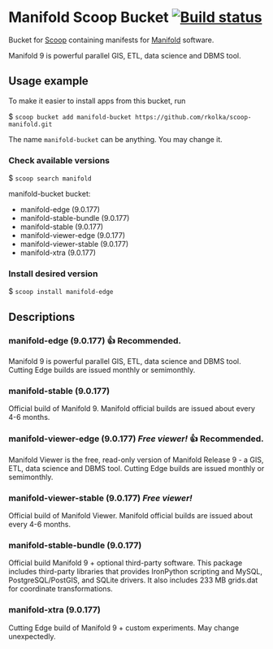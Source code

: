 # Manifold Scoop Bucket [![Build status](https://ci.appveyor.com/api/projects/status/xptg33rud6mfr2pg/branch/master?svg=true)](https://ci.appveyor.com/project/rkolka/scoop-manifold/branch/master)

Bucket for [Scoop](http://scoop.sh) containing manifests for [Manifold](http://manifold.net) software.

Manifold 9 is powerful parallel GIS, ETL, data science and DBMS tool.

## Usage example

To make it easier to install apps from this bucket, run

$ `scoop bucket add manifold-bucket https://github.com/rkolka/scoop-manifold.git`

The name `manifold-bucket` can be anything. You may change it.

### Check available versions

$ `scoop search manifold`

manifold-bucket bucket:

- manifold-edge (9.0.177)
- manifold-stable-bundle (9.0.177)
- manifold-stable (9.0.177)
- manifold-viewer-edge (9.0.177)
- manifold-viewer-stable (9.0.177)
- manifold-xtra (9.0.177)

### Install desired version

$ `scoop install manifold-edge`

## Descriptions

### manifold-edge (9.0.177) :+1: **Recommended.**

Manifold 9 is powerful parallel GIS, ETL, data science and DBMS tool. Cutting Edge builds are issued monthly or semimonthly.

### manifold-stable (9.0.177)

Official build of Manifold 9. Manifold official builds are issued about every 4-6 months.

### manifold-viewer-edge (9.0.177) ***Free viewer!*** :+1: **Recommended.**

Manifold Viewer is the free, read-only version of Manifold Release 9 - a GIS, ETL, data science and DBMS tool. Cutting Edge builds are issued monthly or semimonthly.

### manifold-viewer-stable (9.0.177) ***Free viewer!***

Official build of Manifold Viewer. Manifold official builds are issued about every 4-6 months.

### manifold-stable-bundle (9.0.177)

Official build Manifold 9 + optional third-party software. This package includes third-party libraries that provides IronPython scripting and MySQL, PostgreSQL/PostGIS, and SQLite drivers. It also includes 233 MB grids.dat for coordinate transformations.

### manifold-xtra (9.0.177)

Cutting Edge build of Manifold 9 + custom experiments. May change unexpectedly.

